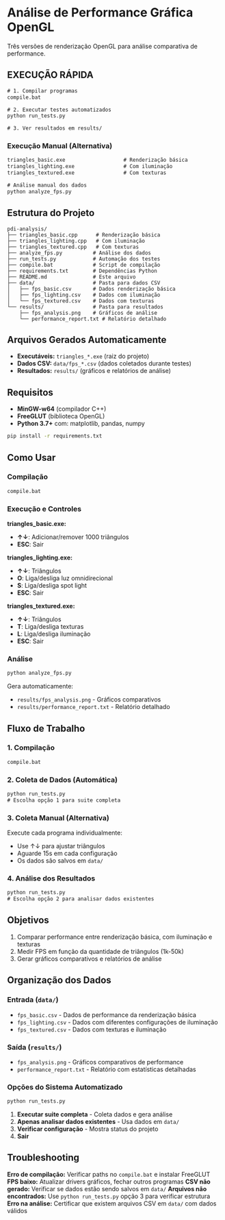 # Análise de Performance Gráfica OpenGL

Três versões de renderização OpenGL para análise comparativa de performance.

## EXECUÇÃO RÁPIDA

```cmd
# 1. Compilar programas
compile.bat

# 2. Executar testes automatizados
python run_tests.py

# 3. Ver resultados em results/
```

### Execução Manual (Alternativa)
```cmd
triangles_basic.exe                   # Renderização básica
triangles_lighting.exe                # Com iluminação  
triangles_textured.exe                # Com texturas

# Análise manual dos dados
python analyze_fps.py
```

## Estrutura do Projeto

```
pdi-analysis/
├── triangles_basic.cpp      # Renderização básica
├── triangles_lighting.cpp   # Com iluminação
├── triangles_textured.cpp   # Com texturas
├── analyze_fps.py          # Análise dos dados
├── run_tests.py            # Automação dos testes
├── compile.bat             # Script de compilação
├── requirements.txt        # Dependências Python
├── README.md               # Este arquivo
├── data/                   # Pasta para dados CSV
│   ├── fps_basic.csv       # Dados renderização básica
│   ├── fps_lighting.csv    # Dados com iluminação
│   └── fps_textured.csv    # Dados com texturas
└── results/                # Pasta para resultados
    ├── fps_analysis.png    # Gráficos de análise
    └── performance_report.txt # Relatório detalhado
```

## Arquivos Gerados Automaticamente

- **Executáveis:** `triangles_*.exe` (raiz do projeto)
- **Dados CSV:** `data/fps_*.csv` (dados coletados durante testes)
- **Resultados:** `results/` (gráficos e relatórios de análise)

## Requisitos

- **MinGW-w64** (compilador C++)
- **FreeGLUT** (biblioteca OpenGL)
- **Python 3.7+** com: matplotlib, pandas, numpy

```cmd
pip install -r requirements.txt
```

## Como Usar

### Compilação
```cmd
compile.bat
```

### Execução e Controles

**triangles_basic.exe:**
- **↑↓**: Adicionar/remover 1000 triângulos
- **ESC**: Sair

**triangles_lighting.exe:**
- **↑↓**: Triângulos
- **O**: Liga/desliga luz omnidirecional
- **S**: Liga/desliga spot light
- **ESC**: Sair

**triangles_textured.exe:**
- **↑↓**: Triângulos  
- **T**: Liga/desliga texturas
- **L**: Liga/desliga iluminação
- **ESC**: Sair

### Análise
```cmd
python analyze_fps.py
```

Gera automaticamente:
- `results/fps_analysis.png` - Gráficos comparativos
- `results/performance_report.txt` - Relatório detalhado

## Fluxo de Trabalho

### 1. Compilação
```cmd
compile.bat
```

### 2. Coleta de Dados (Automática)
```cmd
python run_tests.py
# Escolha opção 1 para suite completa
```

### 3. Coleta Manual (Alternativa)
Execute cada programa individualmente:
- Use ↑↓ para ajustar triângulos
- Aguarde 15s em cada configuração
- Os dados são salvos em `data/`

### 4. Análise dos Resultados
```cmd
python run_tests.py
# Escolha opção 2 para analisar dados existentes
```

## Objetivos

1. Comparar performance entre renderização básica, com iluminação e texturas
2. Medir FPS em função da quantidade de triângulos (1k-50k)
3. Gerar gráficos comparativos e relatórios de análise

## Organização dos Dados

### Entrada (`data/`)
- `fps_basic.csv` - Dados de performance da renderização básica
- `fps_lighting.csv` - Dados com diferentes configurações de iluminação
- `fps_textured.csv` - Dados com texturas e iluminação

### Saída (`results/`)
- `fps_analysis.png` - Gráficos comparativos de performance
- `performance_report.txt` - Relatório com estatísticas detalhadas

### Opções do Sistema Automatizado
```cmd
python run_tests.py
```
1. **Executar suite completa** - Coleta dados e gera análise
2. **Apenas analisar dados existentes** - Usa dados em `data/`
3. **Verificar configuração** - Mostra status do projeto
0. **Sair**

## Troubleshooting

**Erro de compilação:** Verificar paths no `compile.bat` e instalar FreeGLUT
**FPS baixo:** Atualizar drivers gráficos, fechar outros programas
**CSV não gerado:** Verificar se dados estão sendo salvos em `data/`
**Arquivos não encontrados:** Use `python run_tests.py` opção 3 para verificar estrutura
**Erro na análise:** Certificar que existem arquivos CSV em `data/` com dados válidos